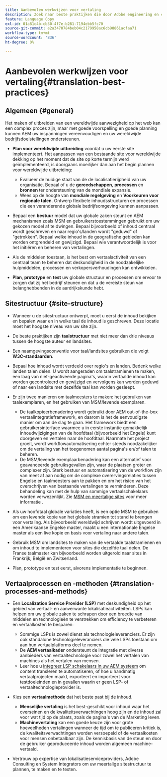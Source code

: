 ```yaml
---
title: Aanbevolen werkwijzen voor vertaling
description: Zoek naar beste praktijken die door Adobe engineering en consultancyteams worden samengesteld om u te helpen met vertaalprojecten in gebruik worden genomen.
feature: Language Copy
exl-id: 01a81c4b-cb30-4f7e-b281-7194ebb5fc70
source-git-commit: e2a3470784beb04c2179958ac6cb98861acfaa71
workflow-type: tm+mt
source-wordcount: '836'
ht-degree: 0%

---
```


# Aanbevolen werkwijzen voor vertaling{#translation-best-practices}

## Algemeen {#general}

Het maken of uitbreiden van een wereldwijde aanwezigheid op het web kan een complex proces zijn, maar met goede voorspelling en goede planning kunnen AEM uw inspanningen vereenvoudigen en uw wereldwijde bedrijfsdoelstellingen ondersteunen.

* **Plan voor wereldwijde uitbreiding** voordat u uw eerste site implementeert. Het aanpassen van een bestaande site voor wereldwijde dekking op het moment dat de site op korte termijn werd geïmplementeerd, is doorgaans moeilijker dan aan het begin plannen voor wereldwijde uitbreiding:

   * Evalueer de huidige staat van de de localisatierijpheid van uw organisatie. Bepaal of u de **gereedschappen**, **processen** en **bronnen** ter ondersteuning van de mondiale expansie.
   * Wees op de hoogte van **mondiale regelgeving** en **Voorkeuren voor regionale talen**. Ontwerp flexibele inhoudsstructuren en processen die een veranderende globale bedrijfsomgeving kunnen aanpassen.

* Bepaal een **bestuur** model dat uw globale zaken steunt en AEM mechanismen zoals MSM en gebruikerstoestemmingen gebruikt om uw gekozen model af te dwingen. Bepaal bijvoorbeeld of inhoud centraal wordt geschreven en naar regio&#39;s/landen wordt &quot;geduwd&quot; of &quot;getrokken&quot;. Bepaal welke inhoud in de geografische gebieden kan worden ontgrendeld en gewijzigd. Bepaal wie verantwoordelijk is voor het initiëren en beheren van vertalingen.
* Als de middelen toestaan, is het best om vertaalactiviteit van een centraal team te beheren dat deskundigheid in de noodzakelijke hulpmiddelen, processen en verkopersverhoudingen kan ontwikkelen.
* **Plan**, **prototype** en **test** uw globale structuur en processen om ervoor te zorgen dat zij het bedrijf steunen en dat u de vereiste steun van belanghebbenden in de aardrijkskunde hebt.

## Sitestructuur {#site-structure}

* Wanneer u de sitestructuur ontwerpt, moet u eerst de inhoud bekijken en bepalen waar en in welke taal de inhoud is geschreven. Deze locatie moet het hoogste niveau van uw site zijn.
* De beste praktijken zijn **taalstructuur** met niet meer dan drie niveaus tussen de hoogste auteur en landsites.
* Een naamgevingsconventie voor taal/landsites gebruiken die volgt **W3C-standaarden**.
* Bepaal hoe inhoud wordt verdeeld over regio&#39;s en landen. Bedenk welke landen talen delen. U wordt aangeraden om taalstramienen te maken, een laag van niet-geactiveerde pagina&#39;s, waarin vertaalde inhoud kan worden gecontroleerd en gewijzigd en vervolgens kan worden geduwd of naar een landsite met dezelfde taal kan worden gesleept.
* Er zijn twee manieren om taalmeesters te maken: het gebruiken van taalexemplaren, en het gebruiken van MSM/levende exemplaren.

   * De taalkopieerbenadering wordt gebruikt door AEM out-of-the-box vertaalintegratieframework, en daarom is het de eenvoudigste manier om aan de slag te gaan. Het framework biedt een gebruikersinterface waarmee u in eerste instantie gemakkelijk inhoudwijzigingen van de hoofdtaal (bijvoorbeeld het Engels) kunt doorgeven en vertalen naar de hoofdtaal. Naarmate het project groeit, wordt workflowautomatisering echter steeds noodzakelijker om de vertaling van het toegenomen aantal pagina&#39;s en/of talen te beheren.
   * De MSM/levende exemplaarbenadering kan een alternatief voor geavanceerde gebruiksgevallen zijn, waar de plaatsen groter en complexer zijn. Sterk bestuur en automatisering van de workflow zijn van meet af aan nodig om de complexe overervingsrelaties tussen Engelse en taalmeesters aan te pakken en om het risico van het overschrijven van bestaande vertalingen te verminderen. Deze behandeling kan met de hulp van sommige vertaalschakelaars worden verwezenlijkt. Zie [MSM en meertalige sites](/help/sites-administering/msm-best-practices.md#msm-and-multilingual-websites) voor meer informatie .

* Als uw hoofdtaal globale variaties heeft, is een optie MSM te gebruiken om een levende kopie van het globale stramien tot stand te brengen voor vertaling. Als bijvoorbeeld wereldwijd schrijven wordt uitgevoerd in een Amerikaanse Engelse master, maakt u een internationale Engelse master als een live kopie en basis voor vertaling naar andere talen.
* Gebruik MSM om landsites te maken van de vertaalde taalstramienen en om inhoud te implementeren voor sites die dezelfde taal delen. De Franse taalmaster kan bijvoorbeeld worden uitgerold naar sites in Frankrijk, België en Zwitserland.
* Plan, prototype en test eerst, alvorens implementatie te beginnen.

## Vertaalprocessen en -methoden {#translation-processes-and-methods}

* Een **Localization Service Provider (LSP)** met deskundigheid op het gebied van vertaal- en aanverwante lokalisatieactiviteiten. LSPs kan helpen om uw globale zaken te schrapen door een breedte van middelen en technologieën te verstrekken om efficiency te verbeteren en vertaalkosten te besparen:

   * Sommige LSPs is zowel dienst als technologieleveranciers. Er zijn ook standalone technologieleveranciers die vele LSPs toestaan om aan hun vertaalplatforms deel te nemen.
   * De **AEM vertaalkader** ondersteunt de integratie met diverse aanbieders van vertaaltechnologie voor zowel het vertalen van machines als het vertalen van mensen.
   * Leer hoe u [integreer LSP schakelaars in uw AEM systeem](/help/sites-administering/translation.md) om content transleren te automatiseren, of hoe u handmatig vertaalprojecten maakt, exporteert en importeert voor testdoeleinden en in gevallen waarin er geen LSP- of vertaaltechnologieprovider is.

* Kies een **vertaalmethode** dat het beste past bij de inhoud.

   * **Menselijke vertaling** is het best-geschikt voor inhoud waar het overseinen en de kwaliteitsverwachtingen hoog zijn en de inhoud zal voor wat tijd op de plaats, zoals de pagina&#39;s van de Marketing leven.
   * **Machinevertaling** kan een goede keuze zijn voor grote hoeveelheden vertalingen wanneer de tijd om te publiceren kritiek is, de kwaliteitsverwachtingen worden versoepeld of de vertaalkosten voor mensen onbetaalbaar zijn. De kennisbasis van de steun en door de gebruiker geproduceerde inhoud worden algemeen machine-vertaald.

* Vertrouw op expertise van lokalisatieserviceproviders, Adobe Consulting en System Integrators om uw meertalige sitestructuur te plannen, te maken en te testen.
